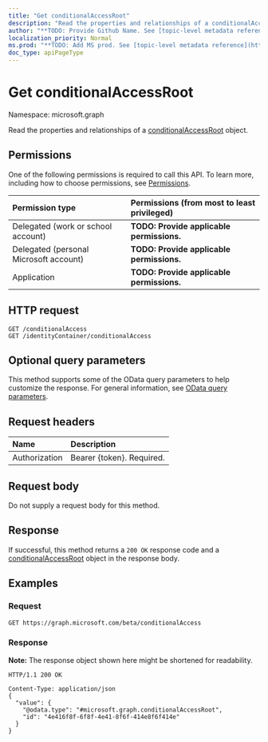 ```yaml
---
title: "Get conditionalAccessRoot"
description: "Read the properties and relationships of a conditionalAccessRoot object."
author: "**TODO: Provide Github Name. See [topic-level metadata reference](https://msgo.azurewebsites.net/add/document/guidelines/metadata.html#topic-level-metadata)**"
localization_priority: Normal
ms.prod: "**TODO: Add MS prod. See [topic-level metadata reference](https://msgo.azurewebsites.net/add/document/guidelines/metadata.html#topic-level-metadata)**"
doc_type: apiPageType
---
```


# Get conditionalAccessRoot
Namespace: microsoft.graph

Read the properties and relationships of a [conditionalAccessRoot](../resources/conditionalaccessroot.md) object.

## Permissions
One of the following permissions is required to call this API. To learn more, including how to choose permissions, see [Permissions](/graph/permissions-reference).

|Permission type|Permissions (from most to least privileged)|
|:---|:---|
|Delegated (work or school account)|**TODO: Provide applicable permissions.**|
|Delegated (personal Microsoft account)|**TODO: Provide applicable permissions.**|
|Application|**TODO: Provide applicable permissions.**|

## HTTP request

<!-- {
  "blockType": "ignored"
}
-->
``` http
GET /conditionalAccess
GET /identityContainer/conditionalAccess
```

## Optional query parameters
This method supports some of the OData query parameters to help customize the response. For general information, see [OData query parameters](/graph/query-parameters).

## Request headers
|Name|Description|
|:---|:---|
|Authorization|Bearer {token}. Required.|

## Request body
Do not supply a request body for this method.

## Response

If successful, this method returns a `200 OK` response code and a [conditionalAccessRoot](../resources/conditionalaccessroot.md) object in the response body.

## Examples

### Request
<!-- {
  "blockType": "request",
  "name": "get_conditionalaccessroot"
}
-->
``` http
GET https://graph.microsoft.com/beta/conditionalAccess
```


### Response
**Note:** The response object shown here might be shortened for readability.
<!-- {
  "blockType": "response",
  "truncated": true,
  "@odata.type": "microsoft.graph.conditionalAccessRoot"
}
-->
``` http
HTTP/1.1 200 OK

Content-Type: application/json
{
  "value": {
    "@odata.type": "#microsoft.graph.conditionalAccessRoot",
    "id": "4e416f8f-6f8f-4e41-8f6f-414e8f6f414e"
  }
}
```

